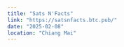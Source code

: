 ```yaml
---
title: "Sats N'Facts"
link: "https://satsnfacts.btc.pub/"
date: "2025-02-08"
location: "Chiang Mai"
---
```


